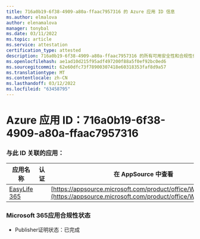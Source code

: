 ```yaml
---
title: 716a0b19-6f38-4909-a80a-ffaac7957316 的 Azure 应用 ID 信息
ms.author: elmalova
author: elenamalova
manager: tonybal
ms.date: 03/11/2022
ms.topic: article
ms.service: attestation
certification_type: attested
description: 716a0b19-6f38-4909-a80a-ffaac7957316 的所有可用安全性和合规性信息。
ms.openlocfilehash: ae1ad10d215f95adf497200f88a5f0ef92bc0ed6
ms.sourcegitcommit: 62e60dfc73f78900307418e60318353faf8d9a57
ms.translationtype: MT
ms.contentlocale: zh-CN
ms.lasthandoff: 03/12/2022
ms.locfileid: "63458795"
---
```

# <a name="azure-app-id-716a0b19-6f38-4909-a80a-ffaac7957316"></a>Azure 应用 ID：716a0b19-6f38-4909-a80a-ffaac7957316


### <a name="apps-associated-with-this-id"></a>与此 ID 关联的应用：
| **应用名称** | **认证** | **在 AppSource 中查看** |
|--------------|---------------|-----------------------|
| [EasyLife 365](../forward/WA200003697) |  | [https://appsource.microsoft.com/product/office/WA200003697](https://appsource.microsoft.com/product/office/WA200003697) |

### <a name="microsoft-365-app-compliance-status"></a>Microsoft 365应用合规性状态
- Publisher证明状态：已完成
